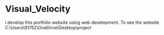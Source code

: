 # Visual_Velocity
i develop this portfolio website using web development. To see the website C:\Users\91762\OneDrive\Desktop\project
